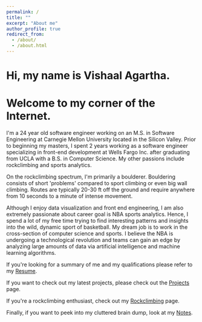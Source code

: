 ```yaml
---
permalink: /
title: ""
excerpt: "About me"
author_profile: true
redirect_from: 
  - /about/
  - /about.html
---
```


Hi, my name is Vishaal Agartha. 
===============================

Welcome to my corner of the Internet.
===============================

I'm a 24 year old software engineer working on an M.S. in Software Engineering at Carnegie Mellon University located in the Silicon Valley. Prior to beginning my masters, I spent 2 years working as a software engineer specializing in front-end development at Wells Fargo Inc. after graduating from UCLA with a B.S. in Computer Science. My other passions include rockclimbing and sports analytics. 

On the rockclimbing spectrum, I'm primarily a boulderer. Bouldering consists of short 'problems' compared to sport climbing or even big wall climbing. Routes are typically 20-30 ft off the ground and require anywhere from 10 seconds to a minute of intense movement.

Although I enjoy data visualization and front end engineering, I am also extremely passionate about career goal is NBA sports analytics. Hence, I spend a lot of my free time trying to find interesting patterns and insights into the wild, dynamic sport of basketball. My dream job is to work in the cross-section of computer science and sports. I believe the NBA is undergoing a technological revolution and teams can gain an edge by analyzing large amounts of data via artificial intelligence and machine learning algorithms.

If you're looking for a summary of me and my qualifications please refer to my [Resume](https://vishaalagartha.github.io/resume).

If you want to check out my latest projects, please check out the [Projects](https://vishaalagartha.github.io/projects) page.

If you're a rockclimbing enthusiast, check out my [Rockclimbing](https://vishaalagartha.github.io/rockclimbing) page.

Finally, if you want to peek into my cluttered brain dump, look at my [Notes](https://vishaalagartha.github.io/notes).

